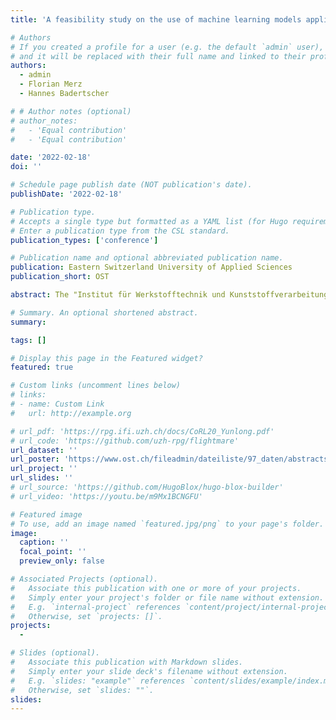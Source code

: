 ```yaml
---
title: 'A feasibility study on the use of machine learning models applied to cavity pressure curves in injection molding'

# Authors
# If you created a profile for a user (e.g. the default `admin` user), write the username (folder name) here
# and it will be replaced with their full name and linked to their profile.
authors:
  - admin
  - Florian Merz
  - Hannes Badertscher

# # Author notes (optional)
# author_notes:
#   - 'Equal contribution'
#   - 'Equal contribution'

date: '2022-02-18'
doi: ''

# Schedule page publish date (NOT publication's date).
publishDate: '2022-02-18'

# Publication type.
# Accepts a single type but formatted as a YAML list (for Hugo requirements).
# Enter a publication type from the CSL standard.
publication_types: ['conference']

# Publication name and optional abbreviated publication name.
publication: Eastern Switzerland University of Applied Sciences
publication_short: OST

abstract: The "Institut für Werkstofftechnik und Kunststoffverarbeitung" (IWK) is a leading Swiss institute in the area of materials technology and polymers processing. One area of interest is to optimize the yield of injection molding machines. Injection molding machines are typically commissioned by an experienced operator and then run for weeks and months, where they produce millions of identical goods. To lower the amount of defective goods during this contiuous manufacturing process, it needs to be monitored at all times. Thus anomalies can be detected and corrected in a early stage. To achieve this objective, the current state-of-the-art method monitors several measurement variables during the process and stores them as persistent data in memory. Based on these measurements, manually defined features are extracted and passed into an anomaly detector. The difficulty of this approach on the one hand is the accessability of the data, as there is no unified interface across the industry. On the other hand, the data quality fluctuates across all manufacturers. The cavity pressure curve represents the pressure inside the tool during the injection molding process over time. The shape of this curve greatly affects the quality of the produced goods. The presented approach in this project focuses on utilizing this cavity pressure curve as the only feature to predict an anomaly. Several modern machine learning anomaly detection models are introduced, evaluated and compared to a simple baseline model and the state-of-the-art method. The development of such a model strongly depends on the quality of the data. Even a non-domain expert is able to spot obvious problems with the original dataset. The labels of the original dataset contain obvious anomalies, which are labeled as normal and vice versa. Since the quality of the labels provided is not ideal, a well defined anomaly definition according to the injection molding theory has been introduced. Due to the nature of the labeling procedure of the calculated labels one could argue, that the labels have been adapted to fit the model assumptions. This is partly true, but the underlaying assumption that the cavity pressure curve of normal cavity pressure curves are very similar in nature, is backed by the known theory about the injection molding process. Therefore, the original dataset could provide a possible advantage for the existing state-of-the-art models and the calculated labels could provide a possible advantage for the molding-molly-models. Therefore, the best of both label worlds has been combined to the fusion labels to balance the benefits and to prevent a covariate shift as much as possible. All available models are then evaluated on all three label definitions and demonstrate, that it is possible to detect any significant differences in the cavity pressure curves and therefore potential anomalies. The potential of the presented approach lies in the massively reduced data volume, accessibility of the measurement variable and performance comparability with the current state-of-the-art method

# Summary. An optional shortened abstract.
summary:

tags: []

# Display this page in the Featured widget?
featured: true

# Custom links (uncomment lines below)
# links:
# - name: Custom Link
#   url: http://example.org

# url_pdf: 'https://rpg.ifi.uzh.ch/docs/CoRL20_Yunlong.pdf'
# url_code: 'https://github.com/uzh-rpg/flightmare'
url_dataset: ''
url_poster: 'https://www.ost.ch/fileadmin/dateiliste/97_daten/abstracts/aed5709c-5027-49c9-9bc6-83c05a705878.pdf'
url_project: ''
url_slides: ''
# url_source: 'https://github.com/HugoBlox/hugo-blox-builder'
# url_video: 'https://youtu.be/m9Mx1BCNGFU'

# Featured image
# To use, add an image named `featured.jpg/png` to your page's folder.
image:
  caption: ''
  focal_point: ''
  preview_only: false

# Associated Projects (optional).
#   Associate this publication with one or more of your projects.
#   Simply enter your project's folder or file name without extension.
#   E.g. `internal-project` references `content/project/internal-project/index.md`.
#   Otherwise, set `projects: []`.
projects:
  - 

# Slides (optional).
#   Associate this publication with Markdown slides.
#   Simply enter your slide deck's filename without extension.
#   E.g. `slides: "example"` references `content/slides/example/index.md`.
#   Otherwise, set `slides: ""`.
slides: 
---
```

<!-- 
{{% callout note %}}
Click the _Cite_ button above to demo the feature to enable visitors to import publication metadata into their reference management software.
{{% /callout %}}

{{% callout note %}}
Create your slides in Markdown - click the _Slides_ button to check out the example.
{{% /callout %}}

Add the publication's **full text** or **supplementary notes** here. You can use rich formatting such as including [code, math, and images](https://docs.hugoblox.com/content/writing-markdown-latex/). -->
